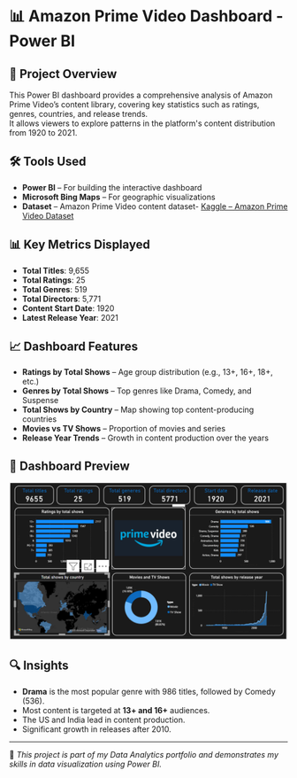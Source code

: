 # 📊 Amazon Prime Video Dashboard - Power BI

## 📌 Project Overview
This Power BI dashboard provides a comprehensive analysis of Amazon Prime Video’s content library, covering key statistics such as ratings, genres, countries, and release trends.  
It allows viewers to explore patterns in the platform's content distribution from 1920 to 2021.

## 🛠 Tools Used
- **Power BI** – For building the interactive dashboard
- **Microsoft Bing Maps** – For geographic visualizations
- **Dataset** – Amazon Prime Video content dataset- [Kaggle – Amazon Prime Video Dataset](https://www.kaggle.com/datasets/shivamb/amazon-prime-movies-and-tv-shows)

## 📊 Key Metrics Displayed
- **Total Titles**: 9,655
- **Total Ratings**: 25
- **Total Genres**: 519
- **Total Directors**: 5,771
- **Content Start Date**: 1920
- **Latest Release Year**: 2021

## 📈 Dashboard Features
- **Ratings by Total Shows** – Age group distribution (e.g., 13+, 16+, 18+, etc.)
- **Genres by Total Shows** – Top genres like Drama, Comedy, and Suspense
- **Total Shows by Country** – Map showing top content-producing countries
- **Movies vs TV Shows** – Proportion of movies and series
- **Release Year Trends** – Growth in content production over the years

## 📸 Dashboard Preview
![Dashboard Preview](amazon_prime_ss.PNG)

## 🔍 Insights
- **Drama** is the most popular genre with 986 titles, followed by Comedy (536).
- Most content is targeted at **13+ and 16+** audiences.
- The US and India lead in content production.
- Significant growth in releases after 2010.

---

📢 *This project is part of my Data Analytics portfolio and demonstrates my skills in data visualization using Power BI.*
